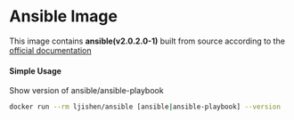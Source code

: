 # Ansible ImageThis image contains **ansible(v2.0.2.0-1)** built from source according to the [official documentation](http://docs.ansible.com/ansible/intro_installation.html#running-from-source)#### Simple UsageShow version of ansible/ansible-playbook```bashdocker run --rm ljishen/ansible [ansible|ansible-playbook] --version```